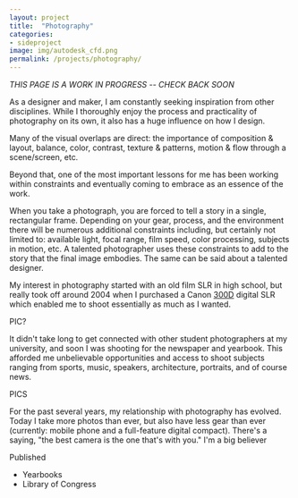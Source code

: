 ```yaml
---
layout: project
title:  "Photography"
categories: 
- sideproject
image: img/autodesk_cfd.png
permalink: /projects/photography/
---
```

*THIS PAGE IS A WORK IN PROGRESS -- CHECK BACK SOON*

As a designer and maker, I am constantly seeking inspiration from other disciplines. While I thoroughly enjoy the process and practicality  of photography on its own, it also has a huge influence on how I design. 

Many of the visual overlaps are direct: the importance of composition & layout, balance, color, contrast, texture & patterns, motion & flow through a scene/screen, etc. 

Beyond that, one of the most important lessons for me has been working within constraints and eventually coming to embrace as an essence of the work. 

When you take a photograph, you are forced to tell a story in a single, rectangular frame. Depending on your gear, process, and the environment there will be numerous additional constraints including, but certainly not limited to: available light, focal range, film speed, color processing, subjects in motion, etc. A talented photographer uses these constraints to add to the story that the final image embodies.  The same can be said about a talented designer. 

My interest in photography started with an old film SLR in high school, but really took off around 2004 when I purchased a Canon [300D](https://en.wikipedia.org/wiki/Canon_EOS_300D) digital SLR which enabled me to shoot essentially as much as I wanted.

PIC?

It didn't take long to get connected with other student photographers at my university, and soon I was shooting for the newspaper and yearbook. This afforded me unbelievable opportunities and access to shoot subjects ranging from sports, music, speakers, architecture, portraits, and of course news. 

PICS

For the past several years, my relationship with photography has evolved. Today I take more photos than ever, but also have less gear than ever (currently: mobile phone and a full-feature digital compact). There's a saying, "the best camera is the one that's with you." I'm a big believer 

Published

- Yearbooks
- Library of Congress

